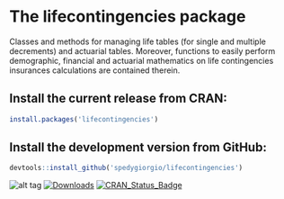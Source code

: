 # The lifecontingencies package

Classes and methods for managing life tables (for single and multiple decrements) and actuarial tables. Moreover, functions to easily perform demographic, financial and actuarial mathematics on life contingencies insurances calculations are contained therein.

## Install the current release from CRAN:
```r
install.packages('lifecontingencies')
```

## Install the development version from GitHub:
```r
devtools::install_github('spedygiorgio/lifecontingencies')
```

![alt tag](https://travis-ci.org/spedygiorgio/lifecontingencies.svg?branch=master)
[![Downloads](http://cranlogs.r-pkg.org/badges/lifecontingencies)](https://cran.r-project.org/package=lifecontingencies)
 [![CRAN_Status_Badge](http://www.r-pkg.org/badges/version/lifecontingencies)](https://cran.r-project.org/package=lifecontingencies)